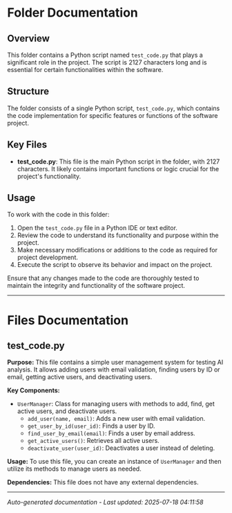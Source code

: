 # Folder Documentation

## Overview
This folder contains a Python script named `test_code.py` that plays a significant role in the project. The script is 2127 characters long and is essential for certain functionalities within the software.

## Structure
The folder consists of a single Python script, `test_code.py`, which contains the code implementation for specific features or functions of the software project.

## Key Files
- **test_code.py**: This file is the main Python script in the folder, with 2127 characters. It likely contains important functions or logic crucial for the project's functionality.

## Usage
To work with the code in this folder:
1. Open the `test_code.py` file in a Python IDE or text editor.
2. Review the code to understand its functionality and purpose within the project.
3. Make necessary modifications or additions to the code as required for project development.
4. Execute the script to observe its behavior and impact on the project.

Ensure that any changes made to the code are thoroughly tested to maintain the integrity and functionality of the software project.

---

# Files Documentation

## test_code.py

**Purpose:** This file contains a simple user management system for testing AI analysis. It allows adding users with email validation, finding users by ID or email, getting active users, and deactivating users.

**Key Components:**
- `UserManager`: Class for managing users with methods to add, find, get active users, and deactivate users.
  - `add_user(name, email)`: Adds a new user with email validation.
  - `get_user_by_id(user_id)`: Finds a user by ID.
  - `find_user_by_email(email)`: Finds a user by email address.
  - `get_active_users()`: Retrieves all active users.
  - `deactivate_user(user_id)`: Deactivates a user instead of deleting.

**Usage:** To use this file, you can create an instance of `UserManager` and then utilize its methods to manage users as needed.

**Dependencies:** This file does not have any external dependencies.

---
*Auto-generated documentation - Last updated: 2025-07-18 04:11:58*
